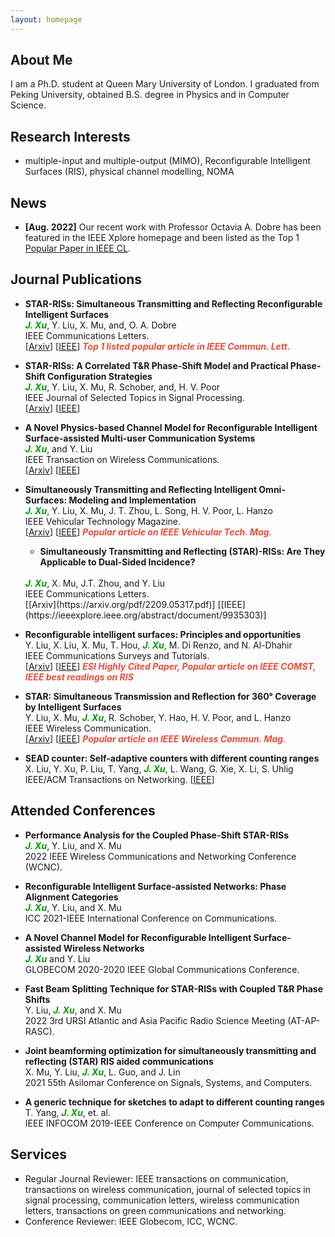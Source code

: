 ```yaml
---
layout: homepage
---
```


## About Me

I am a Ph.D. student at Queen Mary University of London. I graduated from Peking University, obtained B.S. degree in Physics and in Computer Science.

## Research Interests

- multiple-input and multiple-output (MIMO), Reconfigurable Intelligent Surfaces (RIS), physical channel modelling, NOMA

## News

- **[Aug. 2022]** Our recent work with Professor Octavia A. Dobre has been featured in the IEEE Xplore homepage and been listed as the Top 1 [Popular Paper in IEEE CL](https://ieeexplore.ieee.org/xpl/RecentIssue.jsp?punumber=4234).

## Journal Publications

- **STAR-RISs: Simultaneous Transmitting and Reflecting Reconfigurable Intelligent Surfaces**
  <br>
  <strong><i style="color:#009900">J. Xu</i></strong>, Y. Liu, X. Mu, and, O. A. Dobre
  <br>
  IEEE Communications Letters.
  <br>
  [[Arxiv](https://arxiv.org/abs/2101.09663)] [[IEEE](https://ieeexplore.ieee.org/document/9437234)] <strong><i style="color:#e74d3c">Top 1 listed popular article in IEEE Commun. Lett.</i></strong>

- **STAR-RISs: A Correlated T&R Phase-Shift Model and Practical Phase-Shift Configuration Strategies**
  <br>
  <strong><i style="color:#009900">J. Xu</i></strong>, Y. Liu, X. Mu, R. Schober, and, H. V. Poor
  <br>
  IEEE Journal of Selected Topics in Signal Processing.
  <br>
  [[Arxiv](https://arxiv.org/abs/2108.06233)] [[IEEE](https://ieeexplore.ieee.org/document/9774942)]

- **A Novel Physics-based Channel Model for Reconfigurable Intelligent Surface-assisted Multi-user Communication Systems**
  <br>
  <strong><i style="color:#009900">J. Xu</i></strong>, and Y. Liu
  <br>
  IEEE Transaction on Wireless Communications.
  <br>
  [[Arxiv](https://arxiv.org/abs/2008.00619)] [[IEEE](https://ieeexplore.ieee.org/document/9512512)]

- **Simultaneously Transmitting and Reflecting Intelligent Omni-Surfaces: Modeling and Implementation**
  <br>
  <strong><i style="color:#009900">J. Xu</i></strong>, Y. Liu, X. Mu, J. T. Zhou, L. Song, H. V. Poor, L. Hanzo
  <br>
  IEEE Vehicular Technology Magazine.
  <br>
  [[Arxiv](https://arxiv.org/abs/2108.06233)] [[IEEE](https://ieeexplore.ieee.org/document/9754364)] <strong><i style="color:#e74d3c">Popular article on IEEE Vehicular Tech. Mag.</i></strong>
  
  - **Simultaneously Transmitting and Reflecting (STAR)-RISs: Are They Applicable to Dual-Sided Incidence?**
  <br>
  <strong><i style="color:#009900">J. Xu</i></strong>, X. Mu, J.T. Zhou, and Y. Liu
  <br>
  IEEE Communications Letters.
  <br>
  [[Arxiv](https://arxiv.org/pdf/2209.05317.pdf)] [[IEEE](https://ieeexplore.ieee.org/abstract/document/9935303)]

- **Reconfigurable intelligent surfaces: Principles and opportunities**
  <br>
  Y. Liu, X. Liu, X. Mu, T. Hou, <strong><i style="color:#009900">J. Xu</i></strong>, M. Di Renzo, and N. Al-Dhahir
  <br>
  IEEE Communications Surveys and Tutorials.
  <br>
  [[Arxiv](https://arxiv.org/abs/2007.03435)] [[IEEE](https://ieeexplore.ieee.org/document/9424177)] <strong><i style="color:#e74d3c">ESI Highly Cited Paper, Popular article on IEEE COMST, IEEE best readings on RIS</i></strong>

- **STAR: Simultaneous Transmission and Reflection for 360° Coverage by Intelligent Surfaces**
  <br>
  Y. Liu, X. Mu, <strong><i style="color:#009900">J. Xu</i></strong>, R. Schober, Y. Hao, H. V. Poor, and L. Hanzo
  <br>
  IEEE Wireless Communication.
  <br>
  [[Arxiv](https://arxiv.org/abs/2103.09104)] [[IEEE](https://ieeexplore.ieee.org/document/9690478)] <strong><i style="color:#e74d3c">Popular article on IEEE Wireless Commun. Mag.</i></strong>

- **SEAD counter: Self-adaptive counters with different counting ranges**
  <br>
  X. Liu, Y. Xu, P. Liu, T. Yang,  <strong><i style="color:#009900">J. Xu</i></strong>, L. Wang, G. Xie, X. Li, S. Uhlig
  <br>
  IEEE/ACM Transactions on Networking. [[IEEE](https://ieeexplore.ieee.org/abstract/document/9537736)]

## Attended Conferences

- **Performance Analysis for the Coupled Phase-Shift STAR-RISs**
  <br>
  <strong><i style="color:#009900">J. Xu</i></strong>, Y. Liu, and X. Mu
  <br>
  2022 IEEE Wireless Communications and Networking Conference (WCNC).

- **Reconfigurable Intelligent Surface-assisted Networks: Phase Alignment Categories**
  <br>
  <strong><i style="color:#009900">J. Xu</i></strong>, Y. Liu, and X. Mu
  <br>
  ICC 2021-IEEE International Conference on Communications.

- **A Novel Channel Model for Reconfigurable Intelligent Surface-assisted Wireless Networks**
  <br>
  <strong><i style="color:#009900">J. Xu</i></strong> and Y. Liu
  <br>
  GLOBECOM 2020-2020 IEEE Global Communications Conference.

- **Fast Beam Splitting Technique for STAR-RISs with Coupled T&R Phase Shifts**
  <br>
  Y. Liu, <strong><i style="color:#009900">J. Xu</i></strong>, and X. Mu
  <br>
  2022 3rd URSI Atlantic and Asia Pacific Radio Science Meeting (AT-AP-RASC).

- **Joint beamforming optimization for simultaneously transmitting and reflecting (STAR) RIS aided communications**
  <br>
  X. Mu, Y. Liu, <strong><i style="color:#009900">J. Xu</i></strong>, L. Guo, and J. Lin
  <br>
  2021 55th Asilomar Conference on Signals, Systems, and Computers.

- **A generic technique for sketches to adapt to different counting ranges**
  <br>
  T. Yang, <strong><i style="color:#009900">J. Xu</i></strong>, et. al.
  <br>
  IEEE INFOCOM 2019-IEEE Conference on Computer Communications.

  
## Services

- Regular Journal Reviewer: IEEE transactions on communication, transactions on wireless communication,
 journal of selected topics in signal processing, communication letters, wireless communication letters, transactions on green communications and networking.
- Conference Reviewer: IEEE Globecom, ICC, WCNC.
